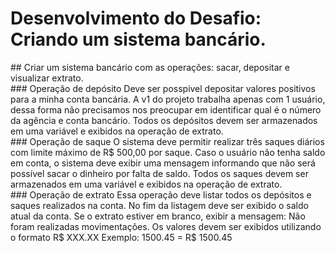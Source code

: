 # Desenvolvimento do Desafio: Criando um sistema bancário.
<div>
## Criar um sistema bancário com as operações: sacar, depositar e visualizar extrato.
<div>
### Operação de depósito
Deve ser posspivel depositar valores positivos para a minha conta bancária. A v1 do projeto trabalha apenas com 1 usuário, dessa forma não precisamos
nos preocupar em identificar qual é o número da agência e conta bancário. Todos os depósitos devem ser armazenados em uma variável e exibidos na operação de extrato.
<div>
### Operação de saque
O sistema deve permitir realizar três saques diários com limite máximo de R$ 500,00 por saque. Caso o usuário não tenha saldo em conta, 
o sistema deve exibir uma mensagem informando que não será possível sacar o dinheiro por falta de saldo. Todos os saques devem ser armazenados em uma
variável e exibidos na operação de extrato.
<div>
### Operação de extrato
Essa operação deve listar todos os depósitos e saques realizados na conta. No fim da listagem deve ser exibido o saldo atual da conta. Se o extrato estiver em branco,
exibir a mensagem: Não foram realizadas movimentações.
Os valores devem ser exibidos utilizando o formato R$ XXX.XX
Exemplo:
1500.45 = R$ 1500.45
<div>
